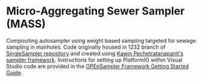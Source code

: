 # Micro-Aggregating Sewer Sampler (MASS)
Compositing autosampler using weight based sampling targeted for sewage sampling in manholes. Code originally housed in 1232 branch of [SingleSampler repository](https://github.com/OPEnSLab-OSU/SingleSampler) and created using [Kawin Pechetratanapanit's sampler framework](https://github.com/OPEnSLab-OSU/OPEnSamplerFramework). Instructions for setting up PlatformIO within Visual Studio code are provided in the [OPEnSampler Framework Getting Started Guide](https://opensampler-framework.readthedocs.io/en/latest/pages/start_here.html).
